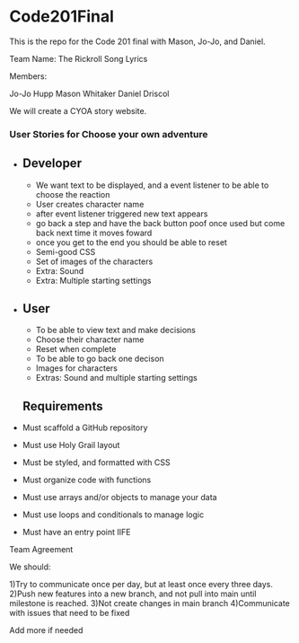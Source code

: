 # Code201Final
This is the repo for the Code 201 final with Mason, Jo-Jo, and Daniel.


Team Name: The Rickroll Song Lyrics

Members:

Jo-Jo Hupp
Mason Whitaker
Daniel Driscol

We will create a CYOA story website.


### User Stories for Choose your own adventure
 - ## Developer
    - We want text to be displayed, and a event listener to be able to choose the reaction
    - User creates character name
    - after event listener triggered new text appears
    - go back a step and have the back button poof once used but come back next time it moves foward
    - once you get to the end you should be able to reset
    - Semi-good CSS
    - Set of images of the characters
    - Extra: Sound
    - Extra: Multiple starting settings
 - ## User
    - To be able to view text and make decisions
    - Choose their character name
    - Reset when complete
    - To be able to go back one decison
    - Images for characters
    - Extras: Sound and multiple starting settings


    ## Requirements
 - Must scaffold a GitHub repository
 - Must use Holy Grail layout
 - Must be styled, and formatted with CSS
 - Must organize code with functions
 - Must use arrays and/or objects to manage your data
 - Must use loops and conditionals to manage logic
 - Must have an entry point IIFE



Team Agreement

 We should:

1)Try to communicate once per day, but at least once every three days.
2)Push new features into a new branch, and not pull into main until milestone is reached.
3)Not create changes in main branch
4)Communicate with issues that need to be fixed

Add more if needed